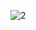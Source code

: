 ![2](https://user-images.githubusercontent.com/105197635/195235488-10f72bff-b27e-44b1-925c-b03d1580d112.PNG)

